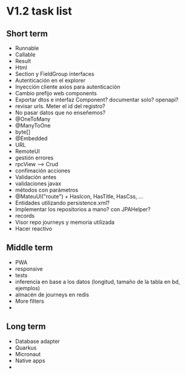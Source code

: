 # V1.2 task list

## Short term

- Runnable
- Callable
- Result
- Html
- Section y FieldGroup interfaces
- Autenticación en el explorer
- Inyección cliente axios para autenticación
- Cambio prefijo web components
- Exportar dtos e interfaz Component? documentar solo? openapi?
- revisar urls. Meter el id del registro?
- No pasar datos que no enseñemos?
- @OneToMany
- @ManyToOne
- byte[]
- @Embedded
- URL
- RemoteUI
- gestión errores
- rpcView --> Crud
- confimación acciones
- Validación antes
- validaciones javax
- métodos con parámetros
- @MateuUI("route") + HasIcon, HasTitle, HasCss, ...
- Entidades utilizando persistence.xml?
- Implementar los repositorios a mano? con JPAHelper?
- records
- Visor repo journeys y memoria utilizada
- Hacer reactivo


## Middle term

- PWA
- responsive
- tests
- inferencia en base a los datos (longitud, tamaño de la tabla en bd, ejemplos)
- almacén de journeys en redis
- More filters
- 

## Long term

- Database adapter
- Quarkus
- Micronaut
- Native apps
- 
